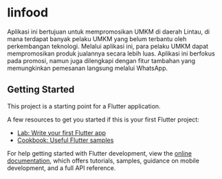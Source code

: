 # linfood

Aplikasi ini bertujuan untuk mempromosikan UMKM di daerah Lintau, di mana terdapat banyak pelaku UMKM yang belum terbantu oleh perkembangan teknologi. Melalui aplikasi ini, para pelaku UMKM dapat mempromosikan produk jualannya secara lebih luas. Aplikasi ini berfokus pada promosi, namun juga dilengkapi dengan fitur tambahan yang memungkinkan pemesanan langsung melalui WhatsApp.

## Getting Started

This project is a starting point for a Flutter application.

A few resources to get you started if this is your first Flutter project:

- [Lab: Write your first Flutter app](https://docs.flutter.dev/get-started/codelab)
- [Cookbook: Useful Flutter samples](https://docs.flutter.dev/cookbook)

For help getting started with Flutter development, view the
[online documentation](https://docs.flutter.dev/), which offers tutorials,
samples, guidance on mobile development, and a full API reference.
